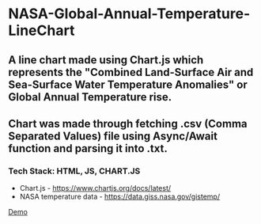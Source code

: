 # NASA-Global-Annual-Temperature-LineChart
## A line chart made using Chart.js which represents the "Combined Land-Surface Air and Sea-Surface Water Temperature Anomalies" or Global Annual Temperature rise. 
## Chart was made through fetching .csv (Comma Separated Values) file using Async/Await function and parsing it into .txt.
### Tech Stack: HTML, JS, CHART.JS 

* Chart.js - https://www.chartjs.org/docs/latest/
* NASA temperature data - https://data.giss.nasa.gov/gistemp/

 [Demo](https://heuristic-hermann-170a43.netlify.app)
